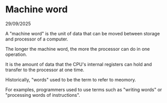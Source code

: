 # Machine word
29/09/2025

A "machine word" is the unit of data that can be moved between storage and processor of a computer.

The longer the machine word, the more the processor can do in one operation.

It is the amount of data that the CPU's internal registers can hold and transfer to the processor at one time.

Historically, "words" used to be the term to refer to meomory.

For examples, programmers used to use terms such as "writing words" or  "processing words of instructions".